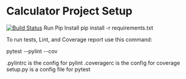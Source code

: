 # Calculator Project Setup
[![Build Status](https://app.travis-ci.com/sveziroglu/calc2.svg?branch=calc_part_2)](https://app.travis-ci.com/sveziroglu/calc2)
Run Pip Install
pip install -r requirements.txt

To run tests, Lint, and Coverage report use this command:

pytest  --pylint --cov

.pylintrc is the config for pylint
.coveragerc is the config for coverage
setup.py is a config file for pytest


